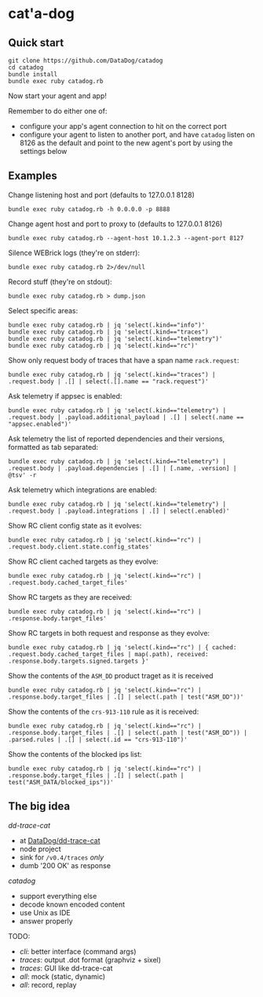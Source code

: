 # cat'a-dog

## Quick start

```
git clone https://github.com/DataDog/catadog
cd catadog
bundle install
bundle exec ruby catadog.rb
```

Now start your agent and app!

Remember to do either one of:

- configure your app's agent connection to hit on the correct port
- configure your agent to listen to another port, and have `catadog` listen on 8126 as the default and point to the new agent's port by using the settings below

## Examples

Change listening host and port (defaults to 127.0.0.1 8128)

```
bundle exec ruby catadog.rb -h 0.0.0.0 -p 8888
```

Change agent host and port to proxy to (defaults to 127.0.0.1 8126)

```
bundle exec ruby catadog.rb --agent-host 10.1.2.3 --agent-port 8127
```

Silence WEBrick logs (they're on stderr):

```
bundle exec ruby catadog.rb 2>/dev/null
```

Record stuff (they're on stdout):

```
bundle exec ruby catadog.rb > dump.json
```

Select specific areas:

```
bundle exec ruby catadog.rb | jq 'select(.kind=="info")'
bundle exec ruby catadog.rb | jq 'select(.kind=="traces")
bundle exec ruby catadog.rb | jq 'select(.kind=="telemetry")'
bundle exec ruby catadog.rb | jq 'select(.kind=="rc")'
```

Show only request body of traces that have a span name `rack.request`:

```
bundle exec ruby catadog.rb | jq 'select(.kind=="traces") | .request.body | .[] | select(.[].name == "rack.request")'
```

Ask telemetry if appsec is enabled:

```
bundle exec ruby catadog.rb | jq 'select(.kind=="telemetry") | .request.body | .payload.additional_payload | .[] | select(.name == "appsec.enabled")'
```

Ask telemetry the list of reported dependencies and their versions, formatted as tab separated:

```
bundle exec ruby catadog.rb | jq 'select(.kind=="telemetry") | .request.body | .payload.dependencies | .[] | [.name, .version] | @tsv' -r
```

Ask telemetry which integrations are enabled:

```
bundle exec ruby catadog.rb | jq 'select(.kind=="telemetry") | .request.body | .payload.integrations | .[] | select(.enabled)'
```

Show RC client config state as it evolves:

```
bundle exec ruby catadog.rb | jq 'select(.kind=="rc") | .request.body.client.state.config_states'
```

Show RC client cached targets as they evolve:

```
bundle exec ruby catadog.rb | jq 'select(.kind=="rc") | .request.body.cached_target_files'
```

Show RC targets as they are received:

```
bundle exec ruby catadog.rb | jq 'select(.kind=="rc") | .response.body.target_files'
```

Show RC targets in both request and response as they evolve:

```
bundle exec ruby catadog.rb | jq 'select(.kind=="rc") | { cached: .request.body.cached_target_files | map(.path), received: .response.body.targets.signed.targets }'
```

Show the contents of the `ASM_DD` product traget as it is received

```
bundle exec ruby catadog.rb | jq 'select(.kind=="rc") | .response.body.target_files | .[] | select(.path | test("ASM_DD"))'
```

Show the contents of the `crs-913-110` rule as it is received:

```
bundle exec ruby catadog.rb | jq 'select(.kind=="rc") | .response.body.target_files | .[] | select(.path | test("ASM_DD")) | .parsed.rules | .[] | select(.id == "crs-913-110")'
```

Show the contents of the blocked ips list:

```
bundle exec ruby catadog.rb | jq 'select(.kind=="rc") | .response.body.target_files | .[] | select(.path | test("ASM_DATA/blocked_ips"))'
```

## The big idea

*dd-trace-cat*

- at [DataDog/dd-trace-cat](https://github.com/DataDog/dd-trace-cat)
- node project
- sink for `/v0.4/traces` *only*
- dumb '200 OK' as response

*catadog*

- support everything else
- decode known encoded content
- use Unix as IDE
- answer properly

TODO:

- *cli*: better interface (command args)
- *traces*: output .dot format (graphviz + sixel)
- *traces*: GUI like dd-trace-cat
- *all*: mock (static, dynamic)
- *all*: record, replay

























